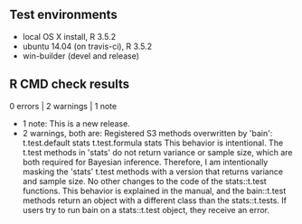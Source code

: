 ## Test environments
* local OS X install, R 3.5.2
* ubuntu 14.04 (on travis-ci), R 3.5.2
* win-builder (devel and release)

## R CMD check results

0 errors | 2 warnings | 1 note

* 1 note: This is a new release.
* 2 warnings, both are:
  Registered S3 methods overwritten by 'bain':
      t.test.default stats
      t.test.formula stats
  This behavior is intentional. The t.test methods in 'stats' do not return
  variance or sample size, which are both required for Bayesian inference.
  Therefore, I am intentionally masking the 'stats' t.test methods with a
  version that returns variance and sample size. No other changes to the code
  of the stats::t.test functions. This behavior is explained in the manual, and
  the bain::t.test methods return an object with a different class than the
  stats::t.tests. If users try to run bain on a stats::t.test object, they
  receive an error.
